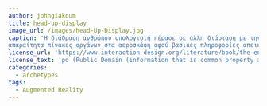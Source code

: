 ```yaml
---
author: johngiakoum
title: head-up-display
image_url: /images/head-Up-Display.jpg
caption: 'Η διάδραση ανθρώπου υπολογιστή πέρασε σε άλλη διάσταση με την επαυξημένη πραγματικότητα. Συγκεκριμένα οι πιλότοι πλέον δεν χρεάζεται να βλέπουν 
απαραίτητα πίνακες οργάνων στα αεροσκάφη αφού βασικές πληροφορίες απεικονίζονται στα κράνη ή σε οθόνες που βρίσκονται μπροστά τους.'
license_url: 'https://www.interaction-design.org/literature/book/the-encyclopedia-of-human-computer-interaction-2nd-ed/wearable-computing'
license_text: 'pd (Public Domain (information that is common property and contains no original authorship).'
categories:
  - archetypes 
tags:
  - Augmented Reality
---
```

